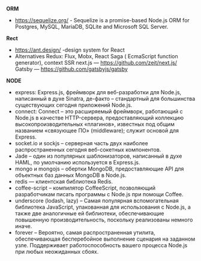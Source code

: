 **ORM**
- https://sequelize.org/  - Sequelize is a promise-based Node.js ORM for Postgres, MySQL, MariaDB, SQLite and Microsoft SQL Server.

**Rect**
- https://ant.design/ -design system for React
- Alternatives Redux: Flux,  Mobx, React Saga ( EcmaScript function generator), context
SSR
    next.js — https://github.com/zeit/next.js/
    Gatsby — https://github.com/gatsbyjs/gatsby
    
**NODE**

- express: Express.js, фреймворк для веб-разработки для Node.js, написанный в духе Sinatra, де-факто – стандартный для большинства существующих сегодня приложений Node.js.
- connect: Connect – это расширяемый фреймворк, работающий с Node.js в качестве HTTP-сервера, предоставляющий коллекцию высокопроизводительных «плагинов», известных под общим названием «связующее ПО» (middleware); служит основой для Express.
- socket.io и sockjs – серверная часть двух наиболее распространенных сегодня веб-сокетных компонентов.
-  Jade – один из популярных шаблонизаторов, написанный в духе HAML, по умолчанию используется в Express.js.
- mongo и mongojs – обертки MongoDB, предоставляющие API для объектных баз данных MongoDB в Node.js.
- redis — клиентская библиотека Redis.
- coffee-script – компилятор CoffeeScript, позволяющий разработчикам писать программы с Node.js при помощи Coffee.
- underscore (lodash, lazy) – Самая популярная вспомогательная библиотека JavaScript, упакованная для использования с Node.js, а также две аналогичные ей библиотеки, обеспечивающие повышенную производительность, поскольку реализованы немного иначе.
- forever – Вероятно, самая распространенная утилита, обеспечивающая бесперебойное выполнение сценария на заданном узле. Поддерживает работоспособность вашего процесса Node.js при любых неожиданных сбоях.


